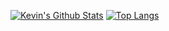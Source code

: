 [![Kevin's Github Stats](https://github-readme-stats.vercel.app/api?username=kevinjl321&count_private=true&show_icons=true&theme=dark)](https://github.com/anuraghazra/github-readme-stats)
[![Top Langs](https://github-readme-stats.vercel.app/api/top-langs/?username=kevinjl321&langs_count=&theme=dark)](https://github.com/anuraghazra/github-readme-stats)
